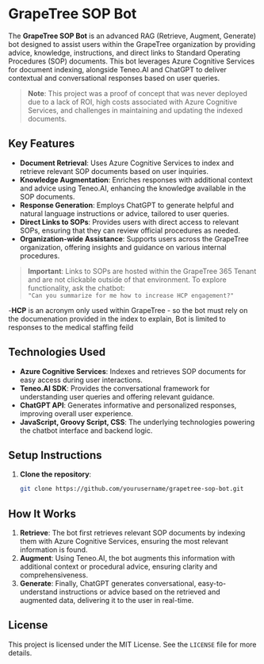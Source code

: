 # GrapeTree SOP Bot

The **GrapeTree SOP Bot** is an advanced RAG (Retrieve, Augment, Generate) bot designed to assist users within the GrapeTree organization by providing advice, knowledge, instructions, and direct links to Standard Operating Procedures (SOP) documents. This bot leverages Azure Cognitive Services for document indexing, alongside Teneo.AI and ChatGPT to deliver contextual and conversational responses based on user queries.

> **Note**: This project was a proof of concept that was never deployed due to a lack of ROI, high costs associated with Azure Cognitive Services, and challenges in maintaining and updating the indexed documents.

## Key Features

- **Document Retrieval**: Uses Azure Cognitive Services to index and retrieve relevant SOP documents based on user inquiries.
- **Knowledge Augmentation**: Enriches responses with additional context and advice using Teneo.AI, enhancing the knowledge available in the SOP documents.
- **Response Generation**: Employs ChatGPT to generate helpful and natural language instructions or advice, tailored to user queries.
- **Direct Links to SOPs**: Provides users with direct access to relevant SOPs, ensuring that they can review official procedures as needed.
- **Organization-wide Assistance**: Supports users across the GrapeTree organization, offering insights and guidance on various internal procedures.

> **Important**: Links to SOPs are hosted within the GrapeTree 365 Tenant and are not clickable outside of that environment. To explore functionality, ask the chatbot:  
> `"Can you summarize for me how to increase HCP engagement?"`

-**HCP** is an acronym only used within GrapeTree - so the bot must rely on the documenation provided in the index to explain, Bot is limited to responses to the medical staffing feild

## Technologies Used

- **Azure Cognitive Services**: Indexes and retrieves SOP documents for easy access during user interactions.
- **Teneo.AI SDK**: Provides the conversational framework for understanding user queries and offering relevant guidance.
- **ChatGPT API**: Generates informative and personalized responses, improving overall user experience.
- **JavaScript, Groovy Script, CSS**: The underlying technologies powering the chatbot interface and backend logic.

## Setup Instructions

1. **Clone the repository**:
    ```bash
    git clone https://github.com/yourusername/grapetree-sop-bot.git
    ```

## How It Works

1. **Retrieve**: The bot first retrieves relevant SOP documents by indexing them with Azure Cognitive Services, ensuring the most relevant information is found.
2. **Augment**: Using Teneo.AI, the bot augments this information with additional context or procedural advice, ensuring clarity and comprehensiveness.
3. **Generate**: Finally, ChatGPT generates conversational, easy-to-understand instructions or advice based on the retrieved and augmented data, delivering it to the user in real-time.

## License

This project is licensed under the MIT License. See the `LICENSE` file for more details.
